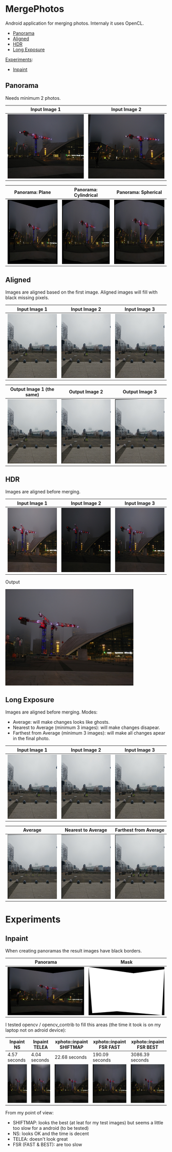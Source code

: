 # MergePhotos #

Android application for merging photos.
Internaly it uses OpenCL.

* [Panorama](#panorama)
* [Aligned](#aligned)
* [HDR](#hdr)
* [Long Exposure](#long-exposure)

[Experiments](#experiments):
* [Inpaint](#inpaint)

## Panorama ##

Needs minimum 2 photos.

Input Image 1 | Input Image 2
--- | ---
<img src="examples/panorama/1.jpg" height="200px"/> | <img src="examples/panorama/2.jpg" height="200px"/>

Panorama: Plane | Panorama: Cylindrical | Panorama: Spherical
--- | --- | ---
<img src="examples/panorama/1_panorama_plane.jpg" height="200px"> | <img src="examples/panorama/1_panorama_cylindrical.jpg" height="200px"> | <img src="examples/panorama/1_panorama_spherical.jpg" height="200px">

## Aligned ##

Images are aligned based on the first image. Aligned images will fill with black missing pixels.

Input Image 1 | Input Image 2 | Input Image 3
--- | --- | ---
<img src="examples/aligned/1.jpg" height="200px"/> | <img src="examples/aligned/2.jpg" height="200px"/> | <img src="examples/aligned/3.jpg" height="200px"/>

Output Image 1 (the same) | Output Image 2 | Output Image 3
--- | --- | ---
<img src="examples/aligned/1_aligned.jpg" height="200px"/> | <img src="examples/aligned/2_aligned.jpg" height="200px"/> | <img src="examples/aligned/3_aligned.jpg" height="200px"/>

## HDR ##

Images are aligned before merging.

Input Image 1 | Input Image 2 | Input Image 3
--- | --- | ---
<img src="examples/hdr/1.jpg" height="200px"/> | <img src="examples/hdr/2.jpg" height="200px"/> | <img src="examples/hdr/3.jpg" height="200px"/>

Output

<img src="examples/hdr/1_hdr.jpg" height="300px"/>

## Long Exposure ##

Images are aligned before merging.
Modes:
* Average: will make changes looks like ghosts.
* Nearest to Average (minimum 3 images): will make changes disapear.
* Farthest from Average (minimum 3 images): will make all changes apear in the final photo.

Input Image 1 | Input Image 2 | Input Image 3
--- | --- | ---
<img src="examples/longexposure/1.jpg" height="200px"/> | <img src="examples/longexposure/2.jpg" height="200px"/> | <img src="examples/longexposure/3.jpg" height="200px"/>

Average | Nearest to Average | Farthest from Average
--- | --- | ---
<img src="examples/longexposure/1_longexposure_average.jpg" height="200px"/> | <img src="examples/longexposure/1_longexposure_nearest_to_average.jpg" height="200px"/> | <img src="examples/longexposure/1_longexposure_farthest_from_average.jpg" height="200px"/>


# Experiments #

## Inpaint ##

When creating panoramas the result images have black borders.

Panorama | Mask
--- | ---
<img src="examples/inpaint/panorama.jpg" height="150px"/> | <img src="examples/inpaint/mask.png" height="150px"/>

I tested opencv / opencv_contrib to fill this areas (the time it took is on my laptop not on adroid device):

Inpaint NS | Inpaint TELEA | xphoto::inpaint SHIFTMAP | xphoto::inpaint FSR FAST | xphoto::inpaint FSR BEST
--- | --- | --- | --- | ---
4.57 seconds | 4.04 seconds | 22.68 seconds | 190.09 seconds | 3086.39 seconds
<img src="examples/inpaint/inpaint_ns.jpg" height="120px"/> | <img src="examples/inpaint/inpaint_telea.jpg" height="120px"/> | <img src="examples/inpaint/inpaint_shiftmap.jpg" height="120px"/> | <img src="examples/inpaint/inpaint_fsr_fast.jpg" height="120px"/> | <img src="examples/inpaint/inpaint_fsr_best.jpg" height="120px"/>

From my point of view:
* SHIFTMAP: looks the best (at leat for my test images) but seems a little too slow for a android (to be tested)
* NS: looks OK and the time is decent
* TELEA: doesn't look great
* FSR (FAST & BEST): are too slow
